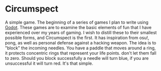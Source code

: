 # Circumspect

A simple game. The beginning of a series of games I plan to write using [Godot](https://godotengine.org/). These games are to examine the basic elements of fun that I have experienced over my years of gaming. I wish to distill these to their smallest possible forms, and Circumspect is the first. It has inspiration from osu!, pong, as well as personal defense against a hacking weapon. The idea is to "block" the incoming needles. You have a paddle that moves around a ring, it protects concentric rings that represent your life points. don't let them fall to zero. Should you block successfully a needle will turn blue, if you are unsuccessful it will turn red. It's that simple.